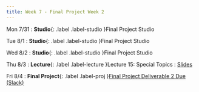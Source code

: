 ```yaml
---
title: Week 7 - Final Project Week 2
---
```


Mon 7/31
: **Studio**{: .label .label-studio }Final Project Studio

Tue 8/1
: **Studio**{: .label .label-studio }Final Project Studio

Wed 8/2
: **Studio**{: .label .label-studio }Final Project Studio

Thu 8/3
: **Lecture**{: .label .label-lecture }Lecture 15: Special Topics
  : [Slides](#)

Fri 8/4
: **Final Project**{: .label .label-proj }[Final Project Deliverable 2 Due (Slack)](#)

